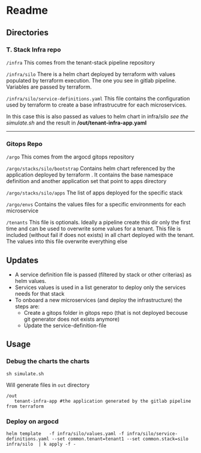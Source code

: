 # Readme


## Directories

### T. Stack Infra repo

`/infra` This comes from the tenant-stack pipeline repository

`/infra/silo`  There is a helm chart deployed by terraform with values populated by terraform execution.
The one you see in gitlab pipeline.
Variables are passed by terraform.

`/infra/silo/service-definitions.yaml` This file contains the configuration used by terraform to create a base infrastrucutre
for each microservices.

In this case this is also passed as values to helm chart in infra/silo
*see the simulate.sh* and the result in **/out/tenant-infra-app.yaml**

----

### Gitops Repo

`/argo`  This comes from the argocd gitops repository

`/argo/stacks/silo/bootstrap` Contains helm chart referenced by the application deployed by terraform . 
It contains the base namespace definition and another application set that point to apps directory

`/argo/stacks/silo/apps` The list of apps deployed for the specific stack

`/argo/envs` Contains the values files for a specific environments for each microservice

`/tenants` This file is optionals. Ideally a pipeline create this dir only  the first time and can be used to overwrite some values for a tenant. This file is included (without fail if does not exists) in all chart deployed with the tenant. The values into this file overwrite everything else


## Updates
- A service definition file is passed (filtered by stack or other criterias) as helm values. 
- Services values is used in a list generator to deploy only the services needs for that stack 
- To onboard a new microservices (and deploy the infrastructure) the steps are: 
  - Create a gitops folder in gitops repo (that is not deployed becouse git generator does not exists anymore)
  - Update the service-definition-file

## Usage

### Debug the charts the charts
```
sh simulate.sh 
```
Will generate files  in `out` directory 

```
/out
   tenant-infra-app #the application generated by the gitlab pipeline from terraform
```

### Deploy on argocd 

```
helm template   -f infra/silo/values.yaml -f infra/silo/service-definitions.yaml --set common.tenant=tenant1 --set common.stack=silo  infra/silo  | k apply -f -
```


